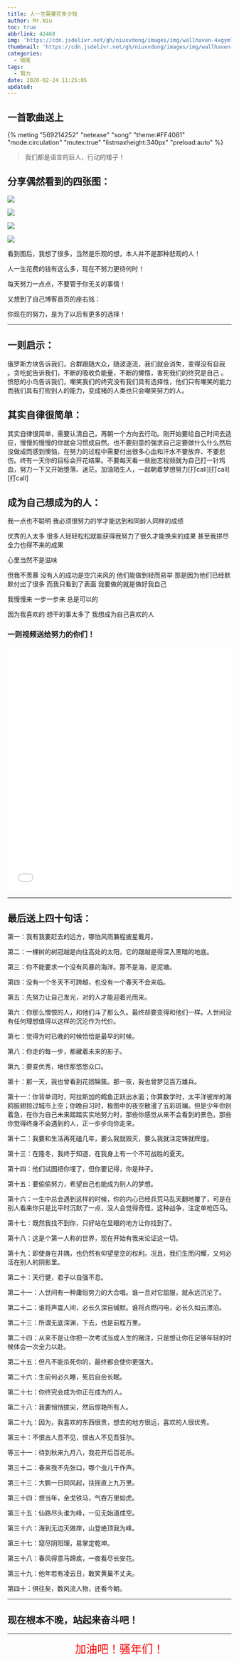 ```yaml
---
title: 人一生需要花多少钱
author: Mr.Niu
toc: true
abbrlink: 42468
img: 'https://cdn.jsdelivr.net/gh/niuxvdong/images/img/wallhaven-4xgyml.jpg'
thumbnail: 'https://cdn.jsdelivr.net/gh/niuxvdong/images/img/wallhaven-4xgyml.jpg'
categories:
  - 随笔
tags:
  - 努力
date: 2020-02-24 11:25:05
updated:
---
```





## 一首歌曲送上

{% meting "569214252" "netease" "song" "theme:#FF4081" "mode:circulation" "mutex:true" "listmaxheight:340px" "preload:auto"  %}



> 我们都是语言的巨人，行动的矮子！

## 分享偶然看到的四张图：



![](https://cdn.jsdelivr.net/gh/niuxvdong/images/img/mmexport1582449148771.jpg)





![](https://cdn.jsdelivr.net/gh/niuxvdong/images/img/mmexport1582449151590.jpg)





![](https://cdn.jsdelivr.net/gh/niuxvdong/images/img/mmexport1582449159010.jpg)





![](https://cdn.jsdelivr.net/gh/niuxvdong/images/img/mmexport1582449161510.jpg)



看到图后，我想了很多，当然是乐观的想，本人并不是那种悲观的人！

人一生花费的钱有这么多，现在不努力更待何时！

每天努力一点点，不要管于你无关的事情！

又想到了自己博客首页的座右铭：

你现在的努力，是为了以后有更多的选择！



----

## 一则启示：

俄罗斯方块告诉我们，合群跟随大众，随波逐流，我们就会消失，变得没有自我 。贪吃蛇告诉我们，不断的吸收负能量，不断的懒惰，害死我们的终究是自己 。愤怒的小鸟告诉我们，嘲笑我们的终究没有我们具有选择性，他们只有嘲笑的能力而我们具有打败别人的能力，变成猪的人类也只会嘲笑努力的人。



## 其实自律很简单：

其实自律很简单，需要认清自己，再朝一个方向去行动。刚开始要给自己时间去适应，慢慢的慢慢的你就会习惯成自然。也不要刻意的强求自己定要做什么什么然后没做成而感到懊恼，在努力的过程中需要付出很多心血和汗水不要放弃、不要悲伤。终有一天你的目标会开花结果。不要每天看一些励志视频就为自己打一针鸡血，努力一下又开始堕落、迷茫。加油陌生人，一起朝着梦想努力[打call][打call][打call]



## 成为自己想成为的人：

我一点也不聪明 我必须很努力的学才能达到和同龄人同样的成绩 

优秀的人太多 很多人轻轻松松就能获得我努力了很久才能换来的成果 甚至我拼尽全力也得不来的成果 

心里当然不是滋味 

但我不羡慕 没有人的成功是空穴来风的 他们能做到轻而易举 那是因为他们已经默默付出了很多 而我只看到了表面 我要做的就是做好我自己 

我慢慢来 一步一步来 总是可以的 

因为我喜欢的 想干的事太多了 我想成为自己喜欢的人

### 一则视频送给努力的你们！

<iframe src="//player.bilibili.com/player.html?aid=71392849&cid=123701088&page=1" scrolling="no" border="0" frameborder="no" framespacing="0" allowfullscreen="true" width="100%" height="550px"> </iframe>

----



## 最后送上四十句话：



第一：我有我要赶去的远方，哪怕风雨兼程披星戴月。

第二：一棵树的树冠越是向往高处的太阳，它的跟越是得深入黑暗的地底。

第三：你不能要求一个没有风暴的海洋。那不是海，是泥塘。

第四：没有一个冬天不可跨越，也没有一个春天不会来临。

第五：先努力让自己发光，对的人才能迎着光而来。

第六：你那么憎恨的人，和他们斗了那么久。最终却要变得和他们一样。人世间没有任何理想值得以这样的沉沦作为代价。

第七：觉得为时已晚的时候恰恰是最早的时候。

第八：你走的每一步，都藏着未来的影子。

第九：要变优秀，堵住那悠悠众口。

第十：那一天，我也曾看到花团锦簇。那一夜，我也曾梦见百万雄兵。

第十一：你背单词时，阿拉斯加的鳕鱼正跃出水面；你算数学时，太平洋彼岸的海鸥振翅掠过城市上空；你晚自习时，极图中的夜空散漫了五彩斑斓。但是少年你别着急，在你为自己未来踏踏实实地努力时，那些你感觉从来不会看到的景色，那些你觉得终身不会遇到的人，正一步步向你走来。

第十二：我要和生活再死磕几年，要么我就毁灭，要么我就注定铸就辉煌。

第十三：在隆冬，我终于知道，在我身上有一个不可战胜的夏天。

第十四：他们试图把你埋了，但你要记得，你是种子。

第十五：要偷偷努力，希望自己也能成为别人的梦想。

第十六：一生中总会遇到这样的时候，你的内心已经兵荒马乱天翻地覆了，可是在别人看来你只是比平时沉默了一点，没人会觉得奇怪，这种战争，注定单枪匹马。

第十七：既然我找不到你，只好站在显眼的地方让你找到了。

第十八：这是个第一人称的世界，现在开始有我来论证这一切。

第十九：即使身在井隅，也仍然有仰望星空的权利。况且，我们生而闪耀，又何必活在别人的阴影里。

第二十：天行健，君子以自强不息。

第二十一：人世间有一种庸俗势力的大合唱。谁一旦对它屈服，就永远沉沦了。

第二十二：谁将声震人间，必长久深自缄默。谁将点燃闪电，必长久如云漂泊。

第二十三：所谓无底深渊，下去，也是前程万里。

第二十四：从来不是让你把一次考试当成人生的赌注，只是想让你在足够年轻的时候体会一次全力以赴。

第二十五：但凡不能杀死你的，最终都会使你更强大。

第二十六：生前何必久睡，死后自会长眠。

第二十七：你终究会成为你正在成为的人。

第二十八：我要悄悄拔尖，然后惊艳所有人。

第二十九：因为，我喜欢的东西很贵，想去的地方很远，喜欢的人很优秀。

第三十：不恨古人吾不见，恨古人不见吾狂尔。

等三十一：待到秋来九月八，我花开后百花杀。

第三十二：春来我不先张口，哪个虫儿干作声。

第三十三：大鹏一日同风起，扶摇直上九万里。

第三十四：想当年，金戈铁马，气吞万里如虎。

第三十五：仙路尽头谁为峰，一见无始道成空。

第三十六：海到无边天做岸，山登绝顶我为峰。

第三十七：窥尽阴阳理，易掌定乾坤。

第三十八：春风得意马蹄疾，一夜看尽长安花。

第三十九：他年若有凌云日，敢笑黄巢不丈夫。

第四十：俱往矣，数风流人物，还看今朝。



---



## 现在根本不晚，站起来奋斗吧！



----




<center style="color:red; font-size:25px">加油吧！骚年们！</center>
